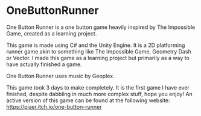 # OneButtonRunner
One Button Runner is a one button game heavily inspired by The Impossible Game, created as a learning project.

This game is made using C# and the Unity Engine. It is a 2D platforming runner game akin to something like The Impossible Game, Geometry Dash or Vector. I made this game as a learning project but primarily as a way to have actually finished a game.

One Button Runner uses music by Geoplex.

This game took 3 days to make completely. It is the first game I have ever finished, despite dabbling in much more complex stuff, hope you enjoy! An active version of this game can be found at the following website: https://pjaer.itch.io/one-button-runner
